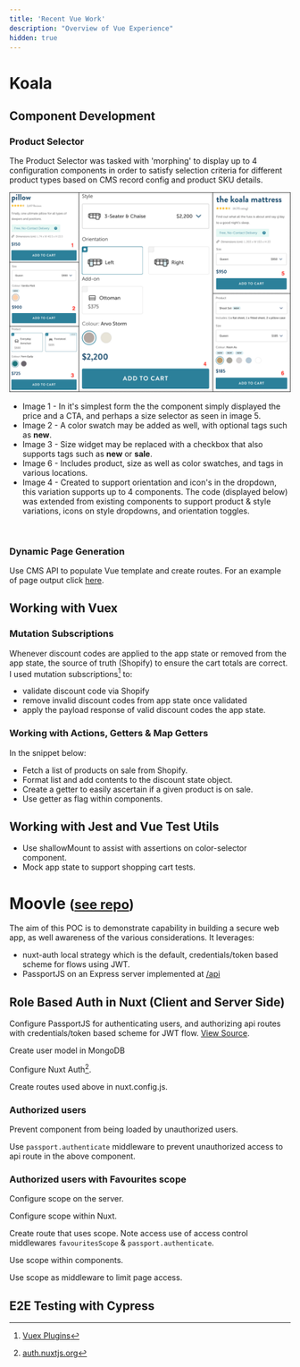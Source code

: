 ```yaml
---
title: 'Recent Vue Work'
description: "Overview of Vue Experience"
hidden: true
---
```


# Koala
## Component Development
### Product Selector
The Product Selector was tasked with 'morphing' to display up to 4 configuration components in order to satisfy selection criteria for different product types based on CMS record config and product SKU details.

![Product Form](/assets/blog/recent-vue-work/Product_Form_Annotated.png)
- Image 1 - In it's simplest form the the component simply displayed the price and a CTA, and perhaps a size selector as seen in image 5.
- Image 2 - A color swatch may be added as well, with optional tags such as **new**.
- Image 3 - Size widget may be replaced with a checkbox that also supports tags such as **new** or **sale**.
- Image 6 - Includes product, size as well as color swatches, and tags in various locations.
- Image 4 - Created to support orientation and icon's in the dropdown, this variation supports up to 4 components. The code (displayed below) was extended from existing components to support product & style variations, icons on style dropdowns, and orientation toggles.
<br> 
<script src="https://gist.github.com/komplexb/7150102de9ae0f79cccbdfc4ac0c0260.js"></script>

### Dynamic Page Generation
Use CMS API to populate Vue template and create routes. For an example of page output click [here](https://au.koala.com/products/koala-modern-sofa).
<script defer src="https://gist.github.com/komplexb/f1cb95305a424d9550fd1c2cee0cd618.js"></script>

## Working with Vuex 
### Mutation Subscriptions
Whenever discount codes are applied to the app state or removed from the app state, the source of truth (Shopify) to ensure the cart totals are correct. I used mutation subscriptions[^2] to:
- validate discount code via Shopify
- remove invalid discount codes from app state once validated 
- apply the payload response of valid discount codes the app state. 
<script defer src="https://gist.github.com/komplexb/68df0ab14af5775a1b568d7eeaba5583.js"></script>

### Working with Actions, Getters & Map Getters
In the snippet below:
- Fetch a list of products on sale from Shopify.
- Format list and add contents to the discount state object. 
- Create a getter to easily ascertain if a given product is on sale. 
- Use getter as flag within components.
<script defer src="https://gist.github.com/komplexb/ec1c8ff2b6814cefd6a8dae108ef8470.js"></script>


## Working with Jest and Vue Test Utils
- Use shallowMount to assist with assertions on color-selector component.
- Mock app state to support shopping cart tests.
<script defer src="https://gist.github.com/komplexb/017d0eaeb631d7fd3633f51de664cda8.js"></script>


<h1>
  Moovle
  <small>
    (<a href="https://github.com/komplexb/moovle/tree/feature/auth" target="_blank">see repo</a>)
  </small>
</h1>

The aim of this POC is to demonstrate capability in building a secure web app, as well awareness of the various considerations. It leverages:
- nuxt-auth local strategy which is the default, credentials/token based scheme for flows using JWT.
- PassportJS on an Express server implemented at [/api](https://github.com/komplexb/moovle/tree/feature/auth/api)


## Role Based Auth in Nuxt (Client and Server Side)
Configure PassportJS for authenticating users, and authorizing api routes with credentials/token based scheme for JWT flow.
[View Source](https://github.com/komplexb/moovle/tree/feature/auth/api).

<script defer src="https://gist-it.appspot.com/https://github.com/komplexb/moovle/blob/feature/auth/api/controllers/authentication.controller.js?footer=minimal">
</script>

Create user model in MongoDB 
<script defer src="https://gist-it.appspot.com/https://github.com/komplexb/moovle/blob/feature/auth/api/models/user.js?footer=minimal">
</script>

Configure Nuxt Auth[^1].
<script defer src="https://gist-it.appspot.com/https://github.com/komplexb/moovle/blob/feature/auth/nuxt.config.js?footer=minimal&slice=91:137">
</script>

Create routes used above in nuxt.config.js.
<script defer src="https://gist-it.appspot.com/https://github.com/komplexb/moovle/blob/feature/auth/api/routes/authentication.js?footer=minimal">
</script>

### Authorized users
Prevent component from being loaded by unauthorized users.
<script defer src="https://gist-it.appspot.com/https://github.com/komplexb/moovle/blob/feature/auth/pages/character/_id.vue?footer=minimal&slice=46:56">
</script>

Use `passport.authenticate` middleware to prevent unauthorized access to api route in the above component.
<script defer src="https://gist-it.appspot.com/https://github.com/komplexb/moovle/blob/feature/auth/components/Comics.vue?footer=minimal&slice=51:66">
</script>
<script defer src="https://gist-it.appspot.com/https://github.com/komplexb/moovle/blob/feature/auth/api/routes/marvel.js?footer=minimal&slice=39:52">
</script>

### Authorized users with Favourites scope
Configure scope on the server.
<script defer src="https://gist-it.appspot.com/https://github.com/komplexb/moovle/blob/feature/auth/api/controllers/authentication.controller.js?footer=minimal&slice=194:209">
</script>

Configure scope within Nuxt.
<script defer src="https://gist-it.appspot.com/https://github.com/komplexb/moovle/blob/feature/auth/middleware/scope.js?footer=minimal">
</script>

Create route that uses scope. Note access use of access control middlewares `favouritesScope` & `passport.authenticate`.
<script defer src="https://gist-it.appspot.com/https://github.com/komplexb/moovle/blob/feature/auth/api/routes/favourites.js?footer=minimal">
</script>

Use scope within components.
<script defer src="https://gist-it.appspot.com/https://github.com/komplexb/moovle/blob/feature/auth/components/layout/Header.vue?footer=minimal&slice=18:21">
</script>

Use scope as middleware to limit page access.
<script defer src="https://gist-it.appspot.com/https://github.com/komplexb/moovle/blob/feature/auth/nuxt.config.js?footer=minimal&slice=142:149">
</script>
<script defer src="https://gist-it.appspot.com/https://github.com/komplexb/moovle/blob/feature/auth/pages/favourites.vue?footer=minimal&slice=44:64">
</script>


## E2E Testing with Cypress
<script defer src="https://gist-it.appspot.com/https://github.com/komplexb/moovle/blob/feature/auth/cypress/e2e/Index.spec.js?footer=minimal">
</script>

[^1]: [auth.nuxtjs.org](https://auth.nuxtjs.org)
[^2]: [Vuex Plugins](https://vuex.vuejs.org/guide/plugins.html#plugins)
